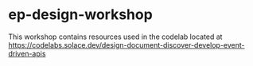 # ep-design-workshop

This workshop contains resources used in the codelab located at https://codelabs.solace.dev/design-document-discover-develop-event-driven-apis
